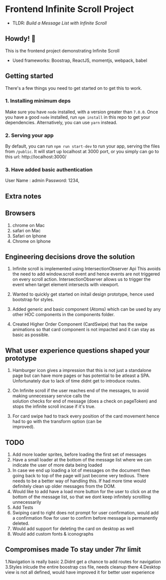 # Frontend Infinite Scroll Project
* TLDR: *Build a Message List with Infinite Scroll*

## Howdy! 👋  

This is the frontend project demonstrating Infinite Scroll
* Used frameworks: Boostrap, ReactJS, momentjs, webpack, babel

## Getting started
There's a few things you need to get started on to get this to work.

### 1. Installing minimum deps
Make sure you have `node` installed, with a version greater than `7.0.0`.
Once you have a good `node` installed, run `npm install` in this repo to get your dependencies. Alternatively, you can use `yarn` instead.

### 2. Serving your app
By default, you can run `npm run start-dev` to run your app, serving the files from `/public`. 
It will start up localhost at 3000 port, or you simply can go to this url: http://localhost:3000/

### 3. Have added basic authentication
User Name : admin
Password: 1234,

## Extra notes

## Browsers
1. chrome on Mac
2. safari on Mac
3. Safari on Iphone
4. Chrome on Iphone

## Engineering decisions drove the solution
1. Infinite scroll is implemented using IntersectionObserver Api
   This avoids the need to add window.scroll event and hence events are not triggered on every scroll action. IntersectionObserver allows us to trigger the event when target element intersects with viewport.

2. Wanted to quickly get started on initail design prototype, hence used bootstrap for styles.

3. Added generic and basic component (Atoms) which can be used by any other HOC components in the components folder.

4. Created  Higher Order Component (CardSwipe) that has the swipe animations so that card component is not impacted and it can stay as basic as possible.

## What user experience questions shaped your prototype
1.  Hamburger icon gives a impression that this is not just a standalone page but can have more pages
    or has potential to be atleast a SPA. Unfortunately due to lack of time didnt get to introduce routes.

2. On Infinite scroll if the user reaches end of the messages, to avoid making unnecessary service calls the    
   solution checks for end of message (does a check on pageToken) and stops the infinite scroll incase if it's true.

3.  For card swipe had to track every position of the card movement hence had to go with the transform option (can be  
    improved). 

## TODO
1. Add more loader sprites, before loading the first set of messages
2. Have a small loader at the bottom of the message list where we can indicate the user of more data being loaded
3. In case we end up loading a lot of messages on the document then going back to top of the page will just become very 
    tedious. There needs to be a better way of handling this. If had more time would definitely clean up older messages from the DOM.
4. Would like to add have a load more button for the user to click 
   on at the bottom of the message list, so that we dont keep infinitely scrollling unnecessarily
5. Add Tests
6. Swiping card to right does not prompt for user confirmation, would add a confirmation flow for user to confirm before message 
   is permanently deleted.
7. Would add support for deleting the card on desktop as well
8. Would add custom fonts & iconographs

## Compromises made To stay under 7hr limit
1.Navigation is really basic
2.Didnt get a chance to add routes for navigation
3.Styles inlcude the entire boostrap css file, needs cleanup there
4.Desktop view is not all defined, would have improved it for better user experience



